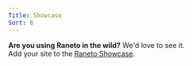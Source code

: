 ```yaml
---
Title: Showcase
Sort: 8
---
```


**Are you using Raneto in the wild?**
We'd love to see it.  
Add your site to the [Raneto Showcase](https://github.com/ryanlelek/Raneto/wiki/Raneto-Showcase).  
